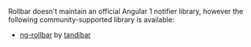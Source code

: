 Rollbar doesn't maintain an official Angular 1 notifier library, however the following
community-supported library is available:

* <a href="https://github.com/tandibar/ng-rollbar" target="_blank" rel="noopener">ng-rollbar</a> by <a href="https://github.com/tandibar" target="_blank" rel="noopener">tandibar</a>

